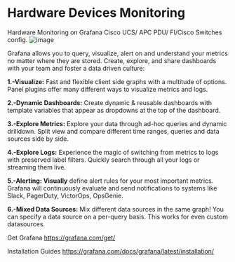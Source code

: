 # Hardware Devices Monitoring 
Hardware Monitoring on Grafana Cisco UCS/ APC PDU/ FI/Cisco Switches config.
![image](https://user-images.githubusercontent.com/30586376/117644657-5645c580-b1a7-11eb-9a8c-ad8a72712ee4.png)

Grafana allows you to query, visualize, alert on and understand your metrics no matter where they are stored. Create, explore, and share dashboards with your team and foster a data driven culture:

**1.-**Visualize**:** Fast and flexible client side graphs with a multitude of options. Panel plugins offer many different ways to visualize metrics and logs.

**2.-Dynamic Dashboards:** Create dynamic & reusable dashboards with template variables that appear as dropdowns at the top of the dashboard.

**3.-Explore Metrics:** Explore your data through ad-hoc queries and dynamic drilldown. Split view and compare different time ranges, queries and data sources side by side.

**4.-Explore Logs:** Experience the magic of switching from metrics to logs with preserved label filters. Quickly search through all your logs or streaming them live.

**5.-Alerting: Visually** define alert rules for your most important metrics. Grafana will continuously evaluate and send notifications to systems like Slack, PagerDuty, VictorOps, OpsGenie.

**6.-Mixed Data Sources:** Mix different data sources in the same graph! You can specify a data source on a per-query basis. This works for even custom datasources.


Get Grafana https://grafana.com/get/

Installation Guides https://grafana.com/docs/grafana/latest/installation/
